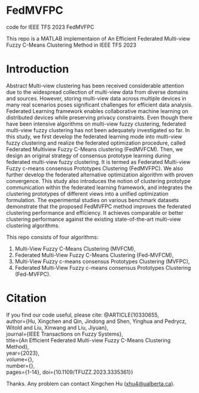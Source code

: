 # FedMVFPC
code for IEEE TFS 2023 FedMVFPC

This repo is a MATLAB implementaion of An Efficient Federated Multi-view Fuzzy C-Means Clustering Method in IEEE TFS 2023

# Introduction
Abstract
Multi-view clustering has been received considerable attention due to the widespread collection of multi-view data from diverse domains and sources. However, storing multi-view data across multiple devices in many real scenarios poses significant challenges for efficient data analysis. Federated Learning framework enables collaborative machine learning on distributed devices while preserving privacy constraints. Even though there have been intensive algorithms on multi-view fuzzy clustering, federated multi-view fuzzy clustering has not been adequately investigated so far. In this study, we first develop the federated learning mode into multi-view fuzzy clustering and realize the federated optimization procedure, called Federated Multiview Fuzzy C-Means clustering (FedMVFCM). Then, we design an original strategy of consensus prototype learning during federated multi-view fuzzy clustering. It is termed as Federated Multi-view Fuzzy c-means consensus Prototypes Clustering (FedMVFPC). We also further develop the federated alternative optimization algorithm with proven convergence. This study also introduces the notion of clustering prototype communication within the federated learning framework, and integrates the clustering prototypes of different views into a unified optimization formulation. The experimental studies on various benchmark datasets demonstrate that the proposed FedMVFPC method improves the federated clustering performance and efficiency. It achieves comparable or better clustering performance against the existing state-of-the-art multi-view clustering algorithms.

This repo consists of four algorithms: 
1. Multi-View Fuzzy C-Means Clustering (MVFCM),
2. Federated Multi-View Fuzzy C-Means Clustering (Fed-MVFCM),
3. Multi-View Fuzzy c-means consensus Prototypes Clustering (MVFPC),
4. Federated Multi-View Fuzzy c-means consensus Prototypes Clustering (Fed-MVFPC).

# Citation
If you find our code useful, please cite:
@ARTICLE{10330655,	
  author={Hu, Xingchen and Qin, Jindong and Shen, Yinghua and Pedrycz, Witold and Liu, Xinwang and Liu, Jiyuan},	
  journal={IEEE Transactions on Fuzzy Systems}, 	
  title={An Efficient Federated Multi-view Fuzzy C-Means Clustering Method}, 	
  year={2023},	
  volume={},	
  number={},	
  pages={1-14},	
  doi={10.1109/TFUZZ.2023.3335361}}
  
Thanks. Any problem can contact Xingchen Hu (xhu4@ualberta.ca).
